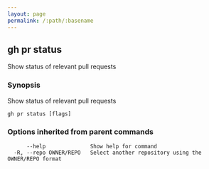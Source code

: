 ```yaml
---
layout: page
permalink: /:path/:basename
---
```


## gh pr status

Show status of relevant pull requests

### Synopsis

Show status of relevant pull requests

```
gh pr status [flags]
```

### Options inherited from parent commands

```
      --help              Show help for command
  -R, --repo OWNER/REPO   Select another repository using the OWNER/REPO format
```

